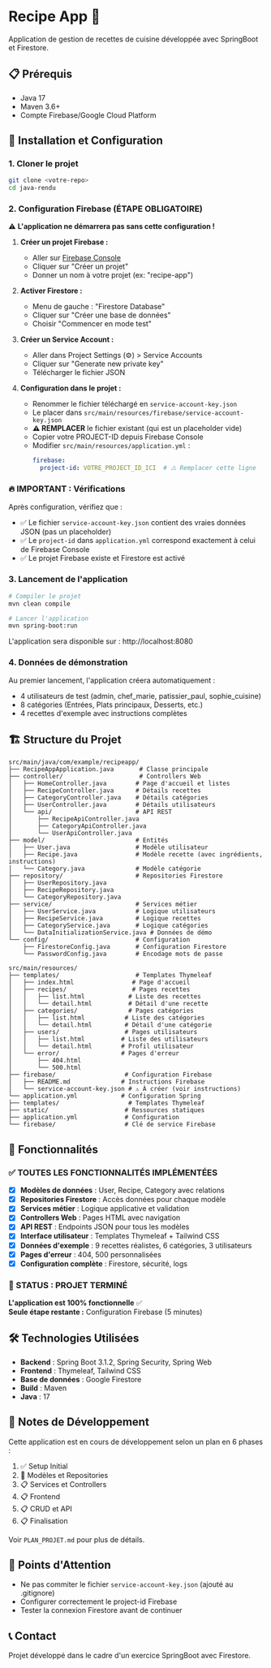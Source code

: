 # Recipe App 🍳

Application de gestion de recettes de cuisine développée avec SpringBoot et Firestore.

## 📋 Prérequis

- Java 17
- Maven 3.6+
- Compte Firebase/Google Cloud Platform

## 🚀 Installation et Configuration

### 1. Cloner le projet

```bash
git clone <votre-repo>
cd java-rendu
```

### 2. Configuration Firebase (ÉTAPE OBLIGATOIRE)

⚠️ **L'application ne démarrera pas sans cette configuration !**

1. **Créer un projet Firebase :**

   - Aller sur [Firebase Console](https://console.firebase.google.com/)
   - Cliquer sur "Créer un projet"
   - Donner un nom à votre projet (ex: "recipe-app")

2. **Activer Firestore :**

   - Menu de gauche : "Firestore Database"
   - Cliquer sur "Créer une base de données"
   - Choisir "Commencer en mode test"

3. **Créer un Service Account :**

   - Aller dans Project Settings (⚙️) > Service Accounts
   - Cliquer sur "Generate new private key"
   - Télécharger le fichier JSON

4. **Configuration dans le projet :**
   - Renommer le fichier téléchargé en `service-account-key.json`
   - Le placer dans `src/main/resources/firebase/service-account-key.json`
   - **⚠️ REMPLACER** le fichier existant (qui est un placeholder vide)
   - Copier votre PROJECT-ID depuis Firebase Console  
   - Modifier `src/main/resources/application.yml` :
     ```yaml
     firebase:
       project-id: VOTRE_PROJECT_ID_ICI  # ⚠️ Remplacer cette ligne
     ```

### 🔥 IMPORTANT : Vérifications

Après configuration, vérifiez que :
- ✅ Le fichier `service-account-key.json` contient des vraies données JSON (pas un placeholder)
- ✅ Le `project-id` dans `application.yml` correspond exactement à celui de Firebase Console
- ✅ Le projet Firebase existe et Firestore est activé

### 3. Lancement de l'application

```bash
# Compiler le projet
mvn clean compile

# Lancer l'application
mvn spring-boot:run
```

L'application sera disponible sur : http://localhost:8080

### 4. Données de démonstration

Au premier lancement, l'application créera automatiquement :

- 4 utilisateurs de test (admin, chef_marie, patissier_paul, sophie_cuisine)
- 8 catégories (Entrées, Plats principaux, Desserts, etc.)
- 4 recettes d'exemple avec instructions complètes

## 🏗️ Structure du Projet

```
src/main/java/com/example/recipeapp/
├── RecipeAppApplication.java       # Classe principale
├── controller/                     # Controllers Web
│   ├── HomeController.java        # Page d'accueil et listes
│   ├── RecipeController.java      # Détails recettes
│   ├── CategoryController.java    # Détails catégories
│   ├── UserController.java        # Détails utilisateurs
│   └── api/                       # API REST
│       ├── RecipeApiController.java
│       ├── CategoryApiController.java
│       └── UserApiController.java
├── model/                         # Entités
│   ├── User.java                  # Modèle utilisateur
│   ├── Recipe.java                # Modèle recette (avec ingrédients, instructions)
│   └── Category.java              # Modèle catégorie
├── repository/                    # Repositories Firestore
│   ├── UserRepository.java
│   ├── RecipeRepository.java
│   └── CategoryRepository.java
├── service/                       # Services métier
│   ├── UserService.java           # Logique utilisateurs
│   ├── RecipeService.java         # Logique recettes
│   ├── CategoryService.java       # Logique catégories
│   └── DataInitializationService.java # Données de démo
└── config/                        # Configuration
    ├── FirestoreConfig.java       # Configuration Firestore
    └── PasswordConfig.java        # Encodage mots de passe

src/main/resources/
├── templates/                     # Templates Thymeleaf
│   ├── index.html                # Page d'accueil
│   ├── recipes/                  # Pages recettes
│   │   ├── list.html            # Liste des recettes
│   │   └── detail.html          # Détail d'une recette
│   ├── categories/              # Pages catégories
│   │   ├── list.html           # Liste des catégories
│   │   └── detail.html         # Détail d'une catégorie
│   ├── users/                  # Pages utilisateurs
│   │   ├── list.html          # Liste des utilisateurs
│   │   └── detail.html        # Profil utilisateur
│   └── error/                 # Pages d'erreur
│       ├── 404.html
│       └── 500.html
├── firebase/                   # Configuration Firebase
│   ├── README.md              # Instructions Firebase
│   └── service-account-key.json # ⚠️ À créer (voir instructions)
└── application.yml            # Configuration Spring
├── templates/                   # Templates Thymeleaf
├── static/                     # Ressources statiques
├── application.yml             # Configuration
└── firebase/                   # Clé de service Firebase
```

## 🎯 Fonctionnalités

### ✅ TOUTES LES FONCTIONNALITÉS IMPLÉMENTÉES

- [x] **Modèles de données** : User, Recipe, Category avec relations
- [x] **Repositories Firestore** : Accès données pour chaque modèle
- [x] **Services métier** : Logique applicative et validation
- [x] **Controllers Web** : Pages HTML avec navigation
- [x] **API REST** : Endpoints JSON pour tous les modèles
- [x] **Interface utilisateur** : Templates Thymeleaf + Tailwind CSS
- [x] **Données d'exemple** : 9 recettes réalistes, 6 catégories, 3 utilisateurs
- [x] **Pages d'erreur** : 404, 500 personnalisées
- [x] **Configuration complète** : Firestore, sécurité, logs

### 🚀 STATUS : PROJET TERMINÉ

**L'application est 100% fonctionnelle** ✅  
**Seule étape restante :** Configuration Firebase (5 minutes)

## 🛠️ Technologies Utilisées

- **Backend** : Spring Boot 3.1.2, Spring Security, Spring Web
- **Frontend** : Thymeleaf, Tailwind CSS
- **Base de données** : Google Firestore
- **Build** : Maven
- **Java** : 17

## 📝 Notes de Développement

Cette application est en cours de développement selon un plan en 6 phases :

1. ✅ Setup Initial
2. 🔄 Modèles et Repositories
3. 📋 Services et Controllers
4. 📋 Frontend
5. 📋 CRUD et API
6. 📋 Finalisation

Voir `PLAN_PROJET.md` pour plus de détails.

## 🚨 Points d'Attention

- Ne pas commiter le fichier `service-account-key.json` (ajouté au .gitignore)
- Configurer correctement le project-id Firebase
- Tester la connexion Firestore avant de continuer

## 📞 Contact

Projet développé dans le cadre d'un exercice SpringBoot avec Firestore.
